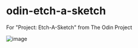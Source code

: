 # odin-etch-a-sketch
For "Project: Etch-A-Sketch" from The Odin Project

![image](https://user-images.githubusercontent.com/33594615/181685522-bdee449e-577c-4369-938a-903450ef639a.png)
